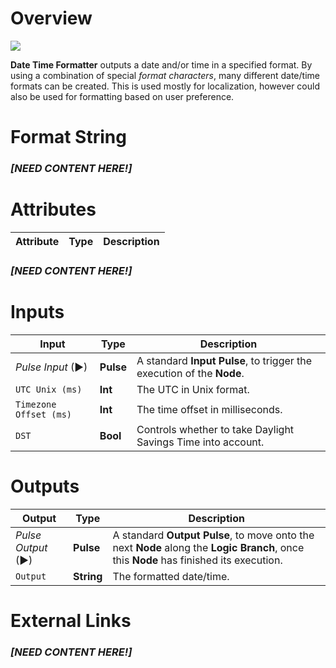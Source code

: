 # Overview

![](../../../.gitbook/assets/node-date-time-formatter.png)

**Date Time Formatter** outputs a date and/or time in a specified format. By using a combination of special *format characters*, many different date/time formats can be created. This is used mostly for localization, however could also be used for formatting based on user preference.

# Format String

### ***[NEED CONTENT HERE!]***

# Attributes

|Attribute|Type|Description|
|---|---|---|
### ***[NEED CONTENT HERE!]***

# Inputs

|Input|Type|Description|
|---|---|---|
|*Pulse Input* (►)|**Pulse**|A standard **Input Pulse**, to trigger the execution of the **Node**.|
|`UTC Unix (ms)`|**Int**|The UTC in Unix format.|
|`Timezone Offset (ms)`|**Int**|The time offset in milliseconds.|
|`DST`|**Bool**|Controls whether to take Daylight Savings Time into account.|

# Outputs

|Output|Type|Description|
|---|---|---|
|*Pulse Output* (►)|**Pulse**|A standard **Output Pulse**, to move onto the next **Node** along the **Logic Branch**, once this **Node** has finished its execution.|
|`Output`|**String**|The formatted date/time.|

# External Links

### ***[NEED CONTENT HERE!]***
